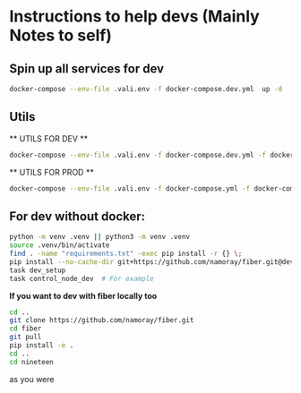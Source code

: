 # Instructions to help devs (Mainly Notes to self)

## Spin up all services for dev
```bash
docker-compose --env-file .vali.env -f docker-compose.dev.yml  up -d
```

## Utils

** UTILS FOR DEV **
```bash
docker-compose --env-file .vali.env -f docker-compose.dev.yml -f docker-compose.utils.yml up -d
```

** UTILS FOR PROD **
```bash
docker-compose --env-file .vali.env -f docker-compose.yml -f docker-compose.utils.yml up -d
```


## For dev without docker:
```bash
python -m venv .venv || python3 -m venv .venv
source .venv/bin/activate
find . -name "requirements.txt" -exec pip install -r {} \;
pip install --no-cache-dir git+https://github.com/namoray/fiber.git@dev
task dev_setup
task control_node_dev  # For example
```


**If you want to dev with fiber locally too**
```bash
cd ..
git clone https://github.com/namoray/fiber.git
cd fiber
git pull
pip install -e .
cd ..
cd nineteen
```

as you were